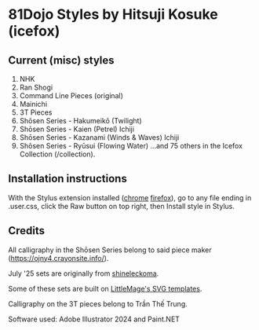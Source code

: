 # 81Dojo Styles by Hitsuji Kosuke (icefox)
## Current (misc) styles
1. NHK
2. Ran Shogi
3. Command Line Pieces (original)
4. Mainichi
5. 3T Pieces
6. Shōsen Series - Hakumeikō (Twilight)
7. Shōsen Series - Kaien (Petrel) Ichiji
8. Shōsen Series - Kazanami (Winds & Waves) Ichiji
9. Shōsen Series - Ryūsui (Flowing Water)
...and 75 others in the Icefox Collection (/collection).
## Installation instructions
With the Stylus extension installed ([chrome](https://chromewebstore.google.com/detail/stylus/clngdbkpkpeebahjckkjfobafhncgmne?pli=1) [firefox](https://addons.mozilla.org/en-US/firefox/addon/styl-us/)), go to any file ending in .user.css, click the Raw button on top right, then Install style in Stylus.
## Credits
All calligraphy in the Shōsen Series belong to said piece maker (https://ojny4.crayonsite.info/).

July '25 sets are originally from [shineleckoma](http://shineleckoma.web.fc2.com/).

Some of these sets are built on [LittleMage's SVG templates](https://github.com/Little-Mage/ShogiGUI-piece-sets/).

Calligraphy on the 3T pieces belong to Trần Thế Trung.

Software used: Adobe Illustrator 2024 and Paint.NET
